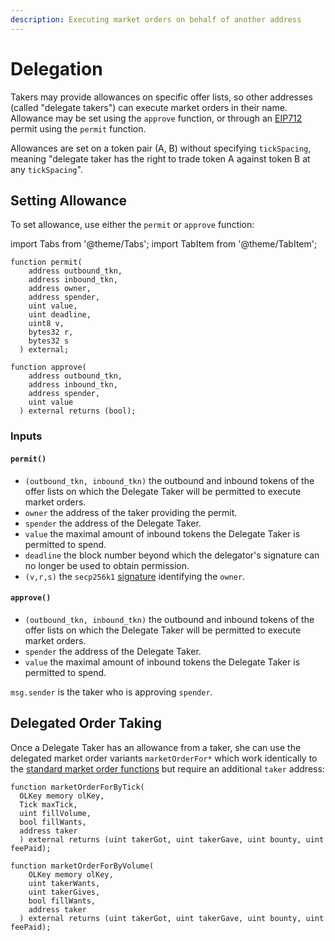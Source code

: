 ```yaml
---
description: Executing market orders on behalf of another address
---
```


# Delegation

Takers may provide allowances on specific offer lists, so other addresses (called "delegate takers") can execute market orders in their name. Allowance may be set using the `approve` function, or through an [EIP712](https://eips.ethereum.org/EIPS/eip-712) permit using the `permit` function.

Allowances are set on a token pair (A, B) without specifying `tickSpacing`, meaning "delegate taker has the right to trade token A against token B at any `tickSpacing`".

## Setting Allowance

To set allowance, use either the `permit` or `approve` function:

import Tabs from '@theme/Tabs';
import TabItem from '@theme/TabItem';

<Tabs>
<TabItem value="signature" label="Signature" default>

```solidity
function permit(
    address outbound_tkn,
    address inbound_tkn,
    address owner,
    address spender,
    uint value,
    uint deadline,
    uint8 v,
    bytes32 r,
    bytes32 s
  ) external;

function approve(
    address outbound_tkn,
    address inbound_tkn,
    address spender,
    uint value
  ) external returns (bool);
```

</TabItem>
</Tabs>

### Inputs

#### `permit()`

* `(outbound_tkn, inbound_tkn)` the outbound and inbound tokens of the offer lists on which the Delegate Taker will be permitted to execute market orders.
* `owner` the address of the taker providing the permit.
* `spender` the address of the Delegate Taker.
* `value` the maximal amount of inbound tokens the Delegate Taker is permitted to spend.
* `deadline` the block number beyond which the delegator's signature can no longer be used to obtain permission.
* `(v,r,s)` the `secp256k1` [signature](https://eips.ethereum.org/EIPS/eip-2612) identifying the `owner`.

#### `approve()`

* `(outbound_tkn, inbound_tkn)` the outbound and inbound tokens of the offer lists on which the Delegate Taker will be permitted to execute market orders.
* `spender` the address of the Delegate Taker.
* `value` the maximal amount of inbound tokens the Delegate Taker is permitted to spend.

`msg.sender` is the taker who is approving `spender`.

## Delegated Order Taking

Once a Delegate Taker has an allowance from a taker, she can use the delegated market order variants `marketOrderFor*` which work identically to the [standard market order functions](README.md#market-order) but require an additional `taker` address:

```solidity
function marketOrderForByTick(
  OLKey memory olKey,
  Tick maxTick,
  uint fillVolume,
  bool fillWants,
  address taker
  ) external returns (uint takerGot, uint takerGave, uint bounty, uint feePaid);

function marketOrderForByVolume(
    OLKey memory olKey,
    uint takerWants,
    uint takerGives,
    bool fillWants,
    address taker
  ) external returns (uint takerGot, uint takerGave, uint bounty, uint feePaid);
```
